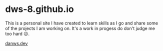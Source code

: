 # dws-8.github.io

This is a personal site I have created to learn skills as I go and share some of the projects I am working on. It's a work in progess do don't judge me too hard :wink:.

[danws.dev](https://danws.dev/)
